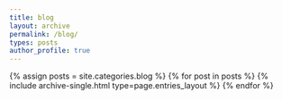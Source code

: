 ```yaml
---
title: blog
layout: archive
permalink: /blog/
types: posts
author_profile: true
---
```


{% assign posts = site.categories.blog %}
{% for post in posts %} {% include archive-single.html type=page.entries_layout %} {% endfor %}
